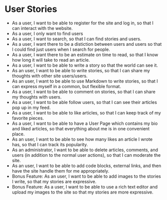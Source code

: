  # User Stories
- As a user, I want to be able to register for the site and log in, so that I can interact with the website.
- As a user, I only want to find users
- As a user, I want to search, so that I can find stories and users.
- As a user, I want there to be a distiction between users and users so that I could find just users when I search for people.
- As a user, I want there to be an estimate on time to read, so that I know how long it will take to read an article.
- As a user, I want to be able to write a story so that the world can see it.
- As an user, I want to be able to write stories, so that I can share my thoughts with other site users/users.
- As an user, I want to be able to use Markdown to write stories, so that I can express myself in a common, but flexible format.
- As a user, I want to be able to comment on stories, so that I can share my thoughts with users.
- As a user, I want to be able follow users, so that I can see their articles pop up in my feed.
- As a user, I want to be able to like articles, so that I can keep track of my favorite pieces.
- As a user, I want to be able to have a User Page which contains my bio and liked articles, so that everything about me is in one convenient place.
- As an user, I want to be able to see how many likes an article I wrote has, so that I can track its popularity.
- As an administrator, I want to be able to delete articles, comments, and users (in addition to the normal user actions), so that I can moderate the site.
- As an user, I want to be able to add code blocks, external links, and then have the site handle them for me appropriately.
- Bonus Feature: As an user, I want to be able to add images to the stories I write, so that my stories are expressive.
- Bonus Feature: As a user, I want to be able to use a rich text editor and upload my images to the site so that my stories are more expressive.
